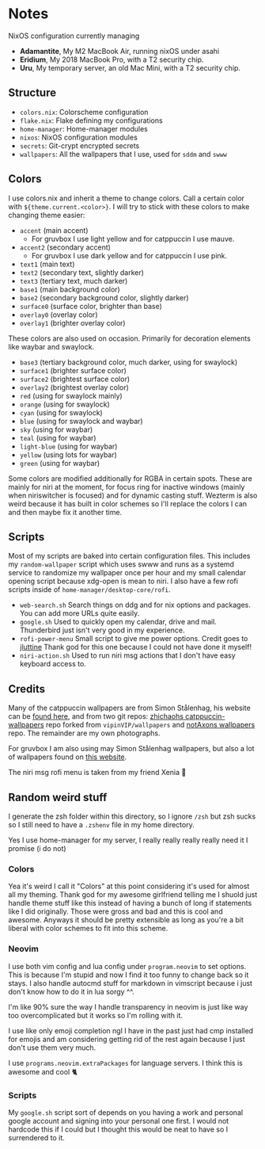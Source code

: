# Notes
NixOS configuration currently managing 
* **Adamantite**, My M2 MacBook Air, running nixOS under asahi
* **Eridium**, My 2018 MacBook Pro, with a T2 security chip.
* **Uru**, My temporary server, an old Mac Mini, with a T2 security chip.

## Structure
- `colors.nix`: Colorscheme configuration
- `flake.nix`: Flake defining my configurations
- `home-manager`: Home-manager modules
- `nixos`: NixOS configuration modules
- `secrets`: Git-crypt encrypted secrets
- `wallpapers`: All the wallpapers that I use, used for `sddm` and `swww`

## Colors 
I use colors.nix and inherit a theme to change colors. Call a certain color
with `${theme.current.<color>}`. I will try to stick with these colors to make
changing theme easier: 
* `accent` (main accent)
    * For gruvbox I use light yellow and for catppuccin I use mauve.
* `accent2` (secondary accent)
    * For gruvbox I use dark yellow and for catppuccin I use pink.
* `text1` (main text)
* `text2` (secondary text, slightly darker)
* `text3` (tertiary text, much darker)
* `base1` (main background color)
* `base2` (secondary background color, slightly darker)
* `surface0` (surface color, brighter than base)
* `overlay0` (overlay color)
* `overlay1` (brighter overlay color)

These colors are also used on occasion. Primarily for decoration elements like
waybar and swaylock. 
* `base3` (tertiary background color, much darker, using for swaylock)
* `surface1` (brighter surface color)
* `surface2` (brightest surface color)
* `overlay2` (brightest overlay color)
* `red` (using for swaylock mainly)
* `orange` (using for swaylock)
* `cyan` (using for swaylock)
* `blue` (using for swaylock and waybar) 
* `sky` (using for waybar)
* `teal` (using for waybar)
* `light-blue` (using for waybar)
* `yellow` (using lots for waybar)
* `green` (using for waybar)

Some colors are modified additionally for RGBA in certain spots. These are
mainly for niri at the moment, for focus ring for inactive windows (mainly when
niriswitcher is focused) and for dynamic casting stuff. Wezterm is also weird
because it has built in color schemes so I'll replace the colors I can and then
maybe fix it another time.

## Scripts
Most of my scripts are baked into certain configuration files.
This includes my `random-wallpaper` script which uses swww and runs as a systemd
service to randomize my wallpaper once per hour and my small calendar opening
script because xdg-open is mean to niri. 
I also have a few rofi scripts inside of `home-manager/desktop-core/rofi`. 
- `web-search.sh` Search things on ddg and for nix options and packages. You
  can add more URLs quite easily.
- `google.sh` Used to quickly open my calendar, drive and mail. Thunderbird just
  isn't very good in my experience.
- `rofi-power-menu` Small script to give me power options. Credit goes to 
[jluttine](https://github.com/jluttine/rofi-power-menu)
Thank god for this one because I could not have done it myself!
- `niri-action.sh` Used to run niri msg actions that I don't have easy keyboard
  access to. 

## Credits
Many of the catppuccin wallpapers are from Simon Stålenhag, his website can be [found
here](https://www.simonstalenhag.se/new/other.html), and from two git repos:
[zhichaohs
catppuccin-wallpapers](https://github.com/zhichaoh/catppuccin-wallpapers/tree/main)
repo forked from `vipinVIP/wallpapers` and [notAxons
wallpapers](https://github.com/notAxon/wallpapers/tree/main) repo.
The remainder are my own photographs.

For gruvbox I am also using may Simon Stålenhag wallpapers, but also a lot of
wallpapers found on [this website](https://gruvbox-wallpapers.pages.dev/).

The niri msg rofi menu is taken from my friend Xenia 🥺

## Random weird stuff
I generate the zsh folder within this directory, so I ignore `/zsh` but zsh
sucks so I still need to have a `.zshenv` file in my home directory.

Yes I use home-manager for my server, I really really really really need it I
promise (i do not)

### Colors
Yea it's weird I call it "Colors" at this point considering it's used for almost
all my theming. Thank god for my awesome girlfriend telling me I shuold just
handle theme stuff like this instead of having a bunch of long if statements
like I did originally. Those were gross and bad and this is cool and awesome.
Anyways it should be pretty extensible as long as you're a bit liberal with
color schemes to fit into this scheme. 

### Neovim
I use both vim config and lua config under `program.neovim` to set options. This
is because I'm stupid and now I find it too funny to change back so it stays. I
also handle autocmd stuff for markdown in vimscript because i just don't know
how to do it in lua sorgy ^^. 

I'm like 90% sure the way I handle transparency in neovim is just like way too
overcomplicated but it works so I'm rolling with it.

I use like only emoji completion ngl I have in the past just had cmp installed
for emojis and am considering getting rid of the rest again because I just don't
use them very much.

I use `programs.neovim.extraPackages` for language servers. I think this is
awesome and cool 🐈 

### Scripts 
My `google.sh` script sort of depends on you having a work and personal google
account and signing into your personal one first. I would not hardcode this if I
could but I thought this would be neat to have so I surrendered to it. 
